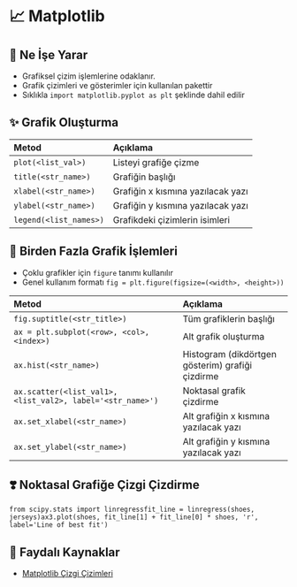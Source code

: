 # 📈 Matplotlib

## 🔰 Ne İşe Yarar <a id="nedir"></a>

* Grafiksel çizim işlemlerine odaklanır.
* Grafik çizimleri ve gösterimler için kullanılan pakettir
* Sıklıkla `import matplotlib.pyplot as plt` şeklinde dahil edilir

## ✨ Grafik Oluşturma <a id="grafik-olusturma"></a>

| Metod | Açıklama |
| :--- | :--- |
| `plot(<list_val>)` | Listeyi grafiğe çizme |
| `title(<str_name>)` | Grafiğin başlığı |
| `xlabel(<str_name>)` | Grafiğin x kısmına yazılacak yazı |
| `ylabel(<str_name>)` | Grafiğin y kısmına yazılacak yazı |
| `legend(<list_names>)` | Grafikdeki çizimlerin isimleri |

## 💞 Birden Fazla Grafik İşlemleri <a id="birden-fazla-grafik-islemleri"></a>

* Çoklu grafikler için `figure` tanımı kullanılır
* Genel kullanım formatı `fig = plt.figure(figsize=(<width>, <height>))`

| Metod | Açıklama |
| :--- | :--- |
| `fig.suptitle(<str_title>)` | Tüm grafiklerin başlığı |
| `ax = plt.subplot(<row>, <col>, <index>)` | Alt grafik oluşturma |
| `ax.hist(<str_name>)` | Histogram \(dikdörtgen gösterim\) grafiği çizdirme |
| `ax.scatter(<list_val1>, <list_val2>, label='<str_name>')` | Noktasal grafik çizdirme |
| `ax.set_xlabel(<str_name>)` | Alt grafiğin x kısmına yazılacak yazı |
| `ax.set_ylabel(<str_name>)` | Alt grafiğin y kısmına yazılacak yazı |

## ❣️ Noktasal Grafiğe Çizgi Çizdirme

```text
from scipy.stats import linregress​fit_line = linregress(shoes, jerseys)ax3.plot(shoes, fit_line[1] + fit_line[0] * shoes, 'r', label='Line of best fit')
```

## 🔗 Faydalı Kaynaklar

* ​[Matplotlib Çizgi Çizimleri](https://matplotlib.org/3.1.1/tutorials/intermediate/legend_guide.html)​

[  
](https://ds.yemreak.com/kisisel-notlar/1.2.2-pandas)

